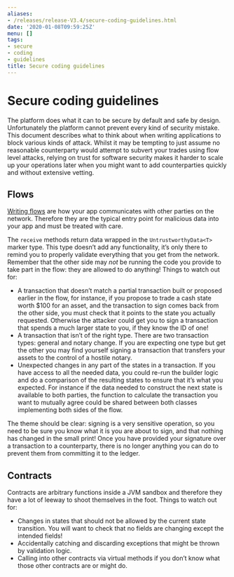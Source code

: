 ```yaml
---
aliases:
- /releases/release-V3.4/secure-coding-guidelines.html
date: '2020-01-08T09:59:25Z'
menu: []
tags:
- secure
- coding
- guidelines
title: Secure coding guidelines
---
```



# Secure coding guidelines

The platform does what it can to be secure by default and safe by design. Unfortunately the platform cannot
prevent every kind of security mistake. This document describes what to think about when writing applications
to block various kinds of attack. Whilst it may be tempting to just assume no reasonable counterparty would
attempt to subvert your trades using flow level attacks, relying on trust for software security makes it
harder to scale up your operations later when you might want to add counterparties quickly and without
extensive vetting.


## Flows

[Writing flows](flow-state-machines.md) are how your app communicates with other parties on the network. Therefore they
are the typical entry point for malicious data into your app and must be treated with care.

The `receive` methods return data wrapped in the `UntrustworthyData<T>` marker type. This type doesn’t add
any functionality, it’s only there to remind you to properly validate everything that you get from the network.
Remember that the other side may *not* be running the code you provide to take part in the flow: they are
allowed to do anything! Things to watch out for:


* A transaction that doesn’t match a partial transaction built or proposed earlier in the flow, for instance,
if you propose to trade a cash state worth $100 for an asset, and the transaction to sign comes back from the
other side, you must check that it points to the state you actually requested. Otherwise the attacker could
get you to sign a transaction that spends a much larger state to you, if they know the ID of one!
* A transaction that isn’t of the right type. There are two transaction types: general and notary change. If you
are expecting one type but get the other you may find yourself signing a transaction that transfers your assets
to the control of a hostile notary.
* Unexpected changes in any part of the states in a transaction. If you have access to all the needed data, you
could re-run the builder logic and do a comparison of the resulting states to ensure that it’s what you expected.
For instance if the data needed to construct the next state is available to both parties, the function to
calculate the transaction you want to mutually agree could be shared between both classes implementing both
sides of the flow.

The theme should be clear: signing is a very sensitive operation, so you need to be sure you know what it is you
are about to sign, and that nothing has changed in the small print! Once you have provided your signature over a
transaction to a counterparty, there is no longer anything you can do to prevent them from committing it to the ledger.


## Contracts

Contracts are arbitrary functions inside a JVM sandbox and therefore they have a lot of leeway to shoot themselves
in the foot. Things to watch out for:


* Changes in states that should not be allowed by the current state transition. You will want to check that no
fields are changing except the intended fields!
* Accidentally catching and discarding exceptions that might be thrown by validation logic.
* Calling into other contracts via virtual methods if you don’t know what those other contracts are or might do.

